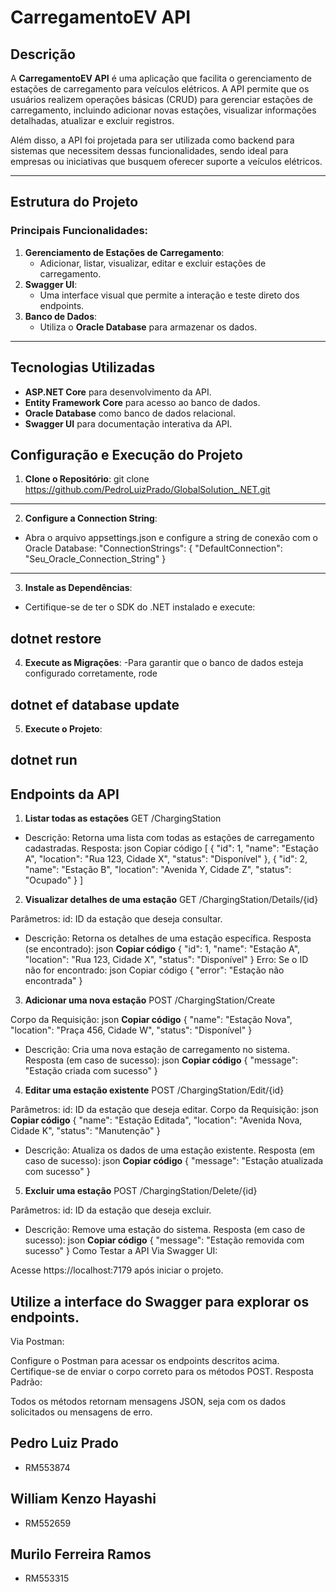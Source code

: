 # CarregamentoEV API

## Descrição

A **CarregamentoEV API** é uma aplicação que facilita o gerenciamento de estações de carregamento para veículos elétricos. A API permite que os usuários realizem operações básicas (CRUD) para gerenciar estações de carregamento, incluindo adicionar novas estações, visualizar informações detalhadas, atualizar e excluir registros.  

Além disso, a API foi projetada para ser utilizada como backend para sistemas que necessitem dessas funcionalidades, sendo ideal para empresas ou iniciativas que busquem oferecer suporte a veículos elétricos.  

---

## Estrutura do Projeto

### Principais Funcionalidades:

1. **Gerenciamento de Estações de Carregamento**:
   - Adicionar, listar, visualizar, editar e excluir estações de carregamento.
2. **Swagger UI**:
   - Uma interface visual que permite a interação e teste direto dos endpoints.
3. **Banco de Dados**:
   - Utiliza o **Oracle Database** para armazenar os dados.

---

## Tecnologias Utilizadas

- **ASP.NET Core** para desenvolvimento da API.
- **Entity Framework Core** para acesso ao banco de dados.
- **Oracle Database** como banco de dados relacional.
- **Swagger UI** para documentação interativa da API.


## Configuração e Execução do Projeto

1. **Clone o Repositório**:
git clone https://github.com/PedroLuizPrado/GlobalSolution_.NET.git
-------------------------------------------------------------------------
2. **Configure a Connection String**:
- Abra o arquivo appsettings.json e configure a string de conexão com o Oracle Database:
"ConnectionStrings": {
    "DefaultConnection": "Seu_Oracle_Connection_String"
}
---------------------------------------------------------------------------------
3. **Instale as Dependências**:
- Certifique-se de ter o SDK do .NET instalado e execute:

dotnet restore
----------------------------------------------------------------------------------
4. **Execute as Migrações**:
-Para garantir que o banco de dados esteja configurado corretamente, rode

dotnet ef database update
-------------------------------------------------------------------------------
5. **Execute o Projeto**:

dotnet run
------------------------------------------------------------------------------


## Endpoints da API
1. **Listar todas as estações**
GET /ChargingStation

- Descrição: Retorna uma lista com todas as estações de carregamento cadastradas.
Resposta:
json
Copiar código
[
    {
        "id": 1,
        "name": "Estação A",
        "location": "Rua 123, Cidade X",
        "status": "Disponível"
    },
    {
        "id": 2,
        "name": "Estação B",
        "location": "Avenida Y, Cidade Z",
        "status": "Ocupado"
    }
]

2. **Visualizar detalhes de uma estação**
GET /ChargingStation/Details/{id}

Parâmetros:
id: ID da estação que deseja consultar.
- Descrição: Retorna os detalhes de uma estação específica.
Resposta (se encontrado):
json
**Copiar código**
{
    "id": 1,
    "name": "Estação A",
    "location": "Rua 123, Cidade X",
    "status": "Disponível"
}
Erro: Se o ID não for encontrado:
json
Copiar código
{
    "error": "Estação não encontrada"
}



3. **Adicionar uma nova estação**
POST /ChargingStation/Create

Corpo da Requisição:
json
**Copiar código**
{
    "name": "Estação Nova",
    "location": "Praça 456, Cidade W",
    "status": "Disponível"
}
 - Descrição: Cria uma nova estação de carregamento no sistema.
Resposta (em caso de sucesso):
json
**Copiar código**
{
    "message": "Estação criada com sucesso"
}


4. **Editar uma estação existente**
POST /ChargingStation/Edit/{id}

Parâmetros:
id: ID da estação que deseja editar.
Corpo da Requisição:
json
**Copiar código**
{
    "name": "Estação Editada",
    "location": "Avenida Nova, Cidade K",
    "status": "Manutenção"
}
- Descrição: Atualiza os dados de uma estação existente.
Resposta (em caso de sucesso):
json
**Copiar código**
{
    "message": "Estação atualizada com sucesso"
}


5.  **Excluir uma estação**
POST /ChargingStation/Delete/{id}

Parâmetros:
id: ID da estação que deseja excluir.
- Descrição: Remove uma estação do sistema.
Resposta (em caso de sucesso):
json
**Copiar código**
{
    "message": "Estação removida com sucesso"
}
Como Testar a API
Via Swagger UI:

Acesse https://localhost:7179 após iniciar o projeto.
## Utilize a interface do Swagger para explorar os endpoints.
Via Postman:

Configure o Postman para acessar os endpoints descritos acima.
Certifique-se de enviar o corpo correto para os métodos POST.
Resposta Padrão:

Todos os métodos retornam mensagens JSON, seja com os dados solicitados ou mensagens de erro.

## Pedro Luiz Prado
- RM553874
## William Kenzo Hayashi
- RM552659
## Murilo Ferreira Ramos
- RM553315

